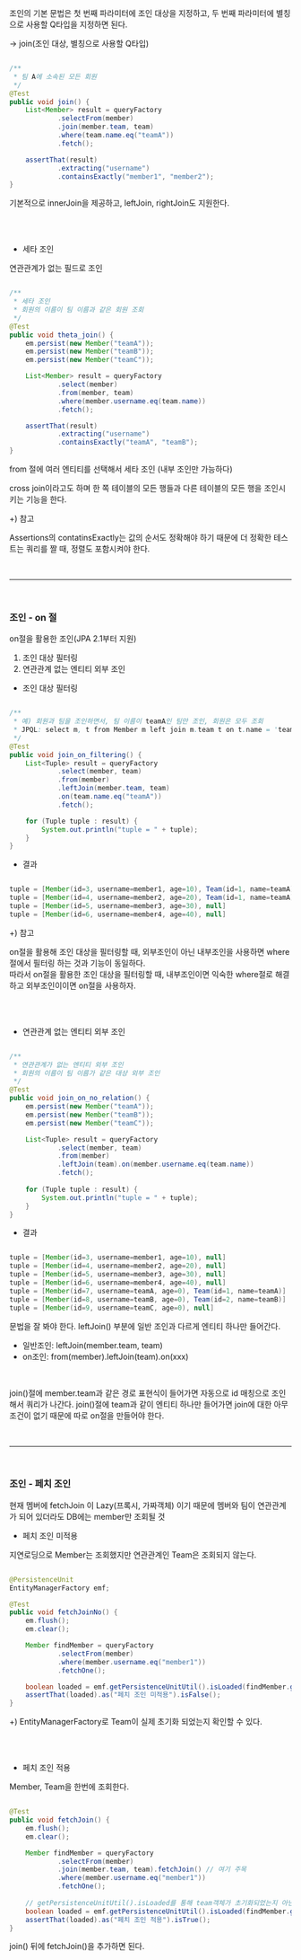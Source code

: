 조인의 기본 문법은 첫 번째 파라미터에 조인 대상을 지정하고, 두 번째 파라미터에 별칭으로 사용할 Q타입을 지정하면 된다.

-> join(조인 대상, 별칭으로 사용할 Q타입)

```java

/**
 * 팀 A에 소속된 모든 회원
 */
@Test
public void join() {
    List<Member> result = queryFactory
            .selectFrom(member)
            .join(member.team, team)
            .where(team.name.eq("teamA"))
            .fetch();

    assertThat(result)
            .extracting("username")
            .containsExactly("member1", "member2");
}

```

기본적으로 innerJoin을 제공하고, leftJoin, rightJoin도 지원한다.

<br/><br/>

* 세타 조인

연관관계가 없는 필드로 조인

```java

/**
 * 세타 조인
 * 회원의 이름이 팀 이름과 같은 회원 조회
 */
@Test
public void theta_join() {
    em.persist(new Member("teamA"));
    em.persist(new Member("teamB"));
    em.persist(new Member("teamC"));

    List<Member> result = queryFactory
            .select(member)
            .from(member, team)
            .where(member.username.eq(team.name))
            .fetch();

    assertThat(result)
            .extracting("username")
            .containsExactly("teamA", "teamB");
}

```

from 절에 여러 엔티티를 선택해서 세타 조인 (내부 조인만 가능하다)

cross join이라고도 하며 한 쪽 테이블의 모든 행들과 다른 테이블의 모든 행을 조인시키는 기능을 한다.

+) 참고

Assertions의 contatinsExactly는 값의 순서도 정확해야 하기 때문에 더 정확한 테스트는 쿼리를 짤 때, 정렬도 포함시켜야 한다.

<br/>

---
<br/>

### 조인 - on 절

on절을 활용한 조인(JPA 2.1부터 지원)

1. 조인 대상 필터링
2. 연관관계 없는 엔티티 외부 조인

* 조인 대상 필터링

```java

/**
 * 예) 회원과 팀을 조인하면서, 팀 이름이 teamA인 팀만 조인, 회원은 모두 조회
 * JPQL: select m, t from Member m left join m.team t on t.name = 'teamA'
 */
@Test
public void join_on_filtering() {
    List<Tuple> result = queryFactory
            .select(member, team)
            .from(member)
            .leftJoin(member.team, team)
            .on(team.name.eq("teamA"))
            .fetch();

    for (Tuple tuple : result) {
        System.out.println("tuple = " + tuple);
    }
}

```

* 결과

```java

tuple = [Member(id=3, username=member1, age=10), Team(id=1, name=teamA)]
tuple = [Member(id=4, username=member2, age=20), Team(id=1, name=teamA)]
tuple = [Member(id=5, username=member3, age=30), null]
tuple = [Member(id=6, username=member4, age=40), null]

```

+) 참고

on절을 활용해 조인 대상을 필터링할 때, 외부조인이 아닌 내부조인을 사용하면 where절에서 필터링 하는 것과 기능이 동일하다. <br/>
따라서 on절을 활용한 조인 대상을 필터링할 때, 내부조인이면 익숙한 where절로 해결하고 외부조인이이면 on절을 사용하자.


<br/><br/>

* 연관관계 없는 엔티티 외부 조인

```java

/**
 * 연관관계가 없는 엔티티 외부 조인
 * 회원의 이름이 팀 이름가 같은 대상 외부 조인
 */
@Test
public void join_on_no_relation() {
    em.persist(new Member("teamA"));
    em.persist(new Member("teamB"));
    em.persist(new Member("teamC"));

    List<Tuple> result = queryFactory
            .select(member, team)
            .from(member)
            .leftJoin(team).on(member.username.eq(team.name))
            .fetch();
    
    for (Tuple tuple : result) {
        System.out.println("tuple = " + tuple);
    }
}

```

* 결과

```java

tuple = [Member(id=3, username=member1, age=10), null]
tuple = [Member(id=4, username=member2, age=20), null]
tuple = [Member(id=5, username=member3, age=30), null]
tuple = [Member(id=6, username=member4, age=40), null]
tuple = [Member(id=7, username=teamA, age=0), Team(id=1, name=teamA)]
tuple = [Member(id=8, username=teamB, age=0), Team(id=2, name=teamB)]
tuple = [Member(id=9, username=teamC, age=0), null]

```

문법을 잘 봐야 한다. leftJoin() 부분에 일반 조인과 다르게 엔티티 하나만 들어간다.
* 일반조인: leftJoin(member.team, team)
* on조인: from(member).leftJoin(team).on(xxx) 

<br/>

join()절에 member.team과 같은 경로 표현식이 들어가면 자동으로 id 매칭으로 조인해서 쿼리가 나간다.
join()절에 team과 같이 엔티티 하나만 들어가면 join에 대한 아무 조건이 없기 때문에 따로 on절을 만들어야 한다.



<br/>

---

<br/>

### 조인 - 페치 조인

현재 멤버에 fetchJoin 이 Lazy(프록시, 가짜객체) 이기 때문에 멤버와 팀이 연관관계가 되어 있더라도 DB에는 member만 조회될 것

* 페치 조인 미적용

지연로딩으로 Member는 조회했지만 연관관계인 Team은 조회되지 않는다.

```java

@PersistenceUnit
EntityManagerFactory emf;

@Test
public void fetchJoinNo() {
    em.flush();
    em.clear();

    Member findMember = queryFactory
            .selectFrom(member)
            .where(member.username.eq("member1"))
            .fetchOne();

    boolean loaded = emf.getPersistenceUnitUtil().isLoaded(findMember.getTeam());
    assertThat(loaded).as("페치 조인 미적용").isFalse();
}

```

+) EntityManagerFactory로 Team이 실제 초기화 되었는지 확인할 수 있다.

<br/><br/>

* 페치 조인 적용

Member, Team을 한번에 조회한다.

```java

@Test
public void fetchJoin() {
    em.flush();
    em.clear();

    Member findMember = queryFactory
            .selectFrom(member)
            .join(member.team, team).fetchJoin() // 여기 주목
            .where(member.username.eq("member1"))
            .fetchOne();
    
    // getPersistenceUnitUtil().isLoaded를 통해 team객체가 초기화되었는지 아닌지를 확인하는 작업
    boolean loaded = emf.getPersistenceUnitUtil().isLoaded(findMember.getTeam());
    assertThat(loaded).as("페치 조인 적용").isTrue();
}

```

join() 뒤에 fetchJoin()을 추가하면 된다.

